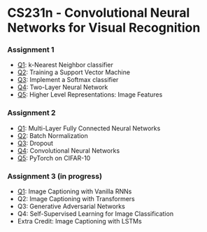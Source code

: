 # CS231n - Convolutional Neural Networks for Visual Recognition

### Assignment 1
- [Q1](https://github.com/perosm/cs231n-solutions-spring-2023/blob/master/assignment1/knn.ipynb): k-Nearest Neighbor classifier
- [Q2](https://github.com/perosm/cs231n-solutions-spring-2023/blob/master/assignment1/svm.ipynb): Training a Support Vector Machine
- [Q3](https://github.com/perosm/cs231n-solutions-spring-2023/blob/master/assignment1/softmax.ipynb): Implement a Softmax classifier
- [Q4](https://github.com/perosm/cs231n-solutions-spring-2023/blob/master/assignment1/two_layer_net.ipynb): Two-Layer Neural Network
- [Q5](https://github.com/perosm/cs231n-solutions-spring-2023/blob/master/assignment1/features.ipynb): Higher Level Representations: Image Features

### Assignment 2
- [Q1](https://github.com/perosm/cs231n-solutions-spring-2023/blob/master/assignment2/FullyConnectedNets.ipynb): Multi-Layer Fully Connected Neural Networks
- [Q2](https://github.com/perosm/cs231n-solutions-spring-2023/blob/master/assignment2/BatchNormalization.ipynb): Batch Normalization
- [Q3](https://github.com/perosm/cs231n-solutions-spring-2023/blob/master/assignment2/Dropout.ipynb): Dropout
- [Q4](https://github.com/perosm/cs231n-solutions-spring-2023/blob/master/assignment2/ConvolutionalNetworks.ipynb): Convolutional Neural Networks
- [Q5](https://github.com/perosm/cs231n-solutions-spring-2023/blob/master/assignment2/PyTorch.ipynb): PyTorch on CIFAR-10

### Assignment 3 (in progress)
- [Q1](https://github.com/perosm/cs231n-solutions-spring-2023/blob/master/assignment3/RNN_Captioning.ipynb): Image Captioning with Vanilla RNNs
- Q2: Image Captioning with Transformers
- Q3: Generative Adversarial Networks
- Q4: Self-Supervised Learning for Image Classification
- Extra Credit: Image Captioning with LSTMs
